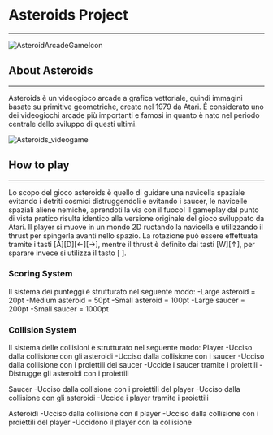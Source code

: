 # Asteroids Project
---

![AsteroidArcadeGameIcon](https://github.com/BertoloniAndrea/Asteroids/assets/105243507/f5b7ff14-615d-431d-846c-c3bd81133dd2)

## About Asteroids
---

Asteroids è un videogioco arcade a grafica vettoriale, quindi immagini basate su primitive geometriche, creato nel 1979 da Atari. È considerato uno dei videogiochi arcade più importanti e famosi in quanto è nato nel periodo centrale dello sviluppo di questi ultimi.

![Asteroids_videogame](https://github.com/BertoloniAndrea/Asteroids/assets/105243507/f431b1c7-f656-4685-841a-eacda3eae138)

## How to play
---

Lo scopo del gioco asteroids è quello di guidare una navicella spaziale evitando i detriti cosmici distruggendoli e evitando i saucer, le navicelle spaziali aliene nemiche, aprendoti la via con il fuoco! Il gameplay dal punto di vista pratico risulta identico alla versione originale del gioco sviluppato da Atari. Il player si muove in un mondo 2D ruotando la navicella e utilizzando il thrust per spingerla avanti nello spazio. La rotazione può essere effettuata tramite i tasti [A][D][←][→], mentre il thrust è definito dai tasti [W][↑], per sparare invece si utilizza il tasto [ ].

### Scoring System
Il sistema dei punteggi è strutturato nel seguente modo:
  -Large asteroid = 20pt
  -Medium asteroid = 50pt
  -Small asteroid = 100pt
  -Large saucer = 200pt
  -Small saucer = 1000pt
  
### Collision System
Il sistema delle collisioni è strutturato nel seguente modo:
  Player
    -Ucciso dalla collisione con gli asteroidi
    -Ucciso dalla collisione con i saucer
    -Ucciso dalla collisione con i proiettili dei saucer
    -Uccide i saucer tramite i proiettili
    -Distrugge gli asteroidi con i proiettili
  
  Saucer
    -Ucciso dalla collisione con i proiettili del player
    -Ucciso dalla collisione con gli asteroidi
    -Uccide i player tramite i proiettili
    
  Asteroidi
    -Ucciso dalla collisione con il player
    -Ucciso dalla collisione con i proiettili del player
    -Uccidono il player con la collisione
    
